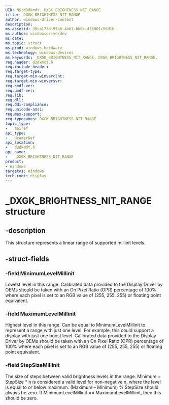 ```yaml
---
UID: NS:d3dkmdt._DXGK_BRIGHTNESS_NIT_RANGE
title: _DXGK_BRIGHTNESS_NIT_RANGE
author: windows-driver-content
description:
ms.assetid: 39ca173d-97a6-4eb3-bb6c-436801c56d1b
ms.author: windowsdriverdev
ms.date:
ms.topic: struct
ms.prod: windows-hardware
ms.technology: windows-devices
ms.keywords: _DXGK_BRIGHTNESS_NIT_RANGE, DXGK_BRIGHTNESS_NIT_RANGE,
req.header: d3dkmdt.h
req.include-header:
req.target-type:
req.target-min-winverclnt:
req.target-min-winversvr:
req.kmdf-ver:
req.umdf-ver:
req.lib:
req.dll:
req.ddi-compliance:
req.unicode-ansi:
req.max-support:
req.typenames: DXGK_BRIGHTNESS_NIT_RANGE
topic_type:
-	apiref
api_type:
-	HeaderDef
api_location:
-	d3dkmdt.h
api_name:
-	_DXGK_BRIGHTNESS_NIT_RANGE
product: 
- Windows
targetos: Windows
tech.root: display
---
```


# _DXGK_BRIGHTNESS_NIT_RANGE structure

## -description

This structure represents a linear range of supported millinit levels.

## -struct-fields

### -field MinimumLevelMillinit

Lowest level in this range.  Calibrated data provided to the Display Driver by OEMs should be taken with an On Pixel Ratio (OPR) percentage of 100% where each pixel is set to an RGB value of (255, 255, 255) or floating point equivalent.

### -field MaximumLevelMillinit

Highest level in this range. Can be equal to MinimumLevelMillinit to represent a range with just one level. For example, this could support a display with just one boost level. Calibrated data provided to the Display Driver by OEMs should be taken with an On Pixel Ratio (OPR) percentage of 100% where each pixel is set to an RGB value of (255, 255, 255) or floating point equivalent.

### -field StepSizeMillinit

The size of steps between valid brightness levels in the range. Minimum + StepSize * n is considered a valid level for non-negative n, where the level is equal to or below maximum. (Maximum – Minimum) % StepSize should always be zero. If MinimumLevelMillinit == MaximumLevelMillinit, then this should be zero.

